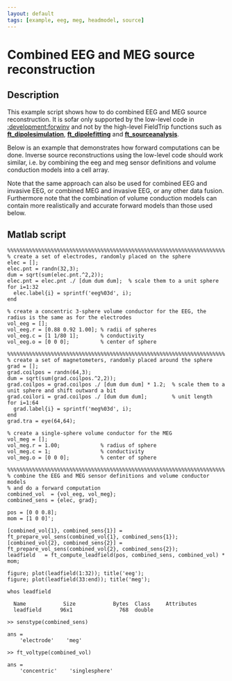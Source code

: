 ```yaml
---
layout: default
tags: [example, eeg, meg, headmodel, source]
---
```


# Combined EEG and MEG source reconstruction

## Description

This example script shows how to do combined EEG and MEG source reconstruction. It is sofar only supported by the low-level code in [:development:forwinv](/development/forwinv) and not by the high-level FieldTrip functions such as **[ft_dipolesimulation](/reference/ft_dipolesimulation)**, **[ft_dipolefitting](/reference/ft_dipolefitting)** and **[ft_sourceanalysis](/reference/ft_sourceanalysis)**.

Below is an example that demonstrates how forward computations can be done. Inverse source reconstructions using the low-level code should work similar, i.e. by combining the eeg and meg sensor definitions and volume conduction models into a cell array.

Note that the same approach can also be used for combined EEG and invasive EEG, or combined MEG and invasive EEG, or any other data fusion. Furthermore note that the combination of volume conduction models can  contain more realistically and accurate forward models than those used below.  

## Matlab script

	%%%%%%%%%%%%%%%%%%%%%%%%%%%%%%%%%%%%%%%%%%%%%%%%%%%%%%%%%%%%%%%%%%%%%%
	% create a set of electrodes, randomly placed on the sphere
	elec = [];
	elec.pnt = randn(32,3);
	dum = sqrt(sum(elec.pnt.^2,2));
	elec.pnt = elec.pnt ./ [dum dum dum];  % scale them to a unit sphere
	for i=1:32
	  elec.label{i} = sprintf('eeg%03d', i);
	end

	% create a concentric 3-sphere volume conductor for the EEG, the radius is the same as for the electrodes
	vol_eeg = [];
	vol_eeg.r = [0.88 0.92 1.00]; % radii of spheres
	vol_eeg.c = [1 1/80 1];       % conductivity
	vol_eeg.o = [0 0 0];          % center of sphere

	%%%%%%%%%%%%%%%%%%%%%%%%%%%%%%%%%%%%%%%%%%%%%%%%%%%%%%%%%%%%%%%%%%%%%%
	% create a set of magnetometers, randomly placed around the sphere
	grad = [];
	grad.coilpos = randn(64,3);
	dum = sqrt(sum(grad.coilpos.^2,2));
	grad.coilpos = grad.coilpos ./ [dum dum dum] * 1.2;  % scale them to a unit sphere and shift outward a bit
	grad.coilori = grad.coilpos ./ [dum dum dum];        % unit length
	for i=1:64
	  grad.label{i} = sprintf('meg%03d', i);
	end
	grad.tra = eye(64,64);

	% create a single-sphere volume conductor for the MEG
	vol_meg = [];
	vol_meg.r = 1.00;             % radius of sphere
	vol_meg.c = 1;                % conductivity
	vol_meg.o = [0 0 0];          % center of sphere

	%%%%%%%%%%%%%%%%%%%%%%%%%%%%%%%%%%%%%%%%%%%%%%%%%%%%%%%%%%%%%%%%%%%%%%
	% combine the EEG and MEG sensor definitions and volume conductor models
	% and do a forward computation
	combined_vol  = {vol_eeg, vol_meg};
	combined_sens = {elec, grad};

	pos = [0 0 0.8];
	mom = [1 0 0]';

	[combined_vol{1}, combined_sens{1}] = ft_prepare_vol_sens(combined_vol{1}, combined_sens{1});
	[combined_vol{2}, combined_sens{2}] = ft_prepare_vol_sens(combined_vol{2}, combined_sens{2});
	leadfield   = ft_compute_leadfield(pos, combined_sens, combined_vol) * mom;

	figure; plot(leadfield(1:32)); title('eeg');
	figure; plot(leadfield(33:end)); title('meg');

	whos leadfield

	  Name            Size            Bytes  Class     Attributes
	  leadfield      96x1               768  double

	>> senstype(combined_sens)

	ans =
	    'electrode'    'meg'

	>> ft_voltype(combined_vol)

	ans =
	    'concentric'    'singlesphere'
